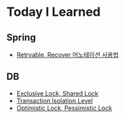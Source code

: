 # Today I Learned

## Spring

- [Retryable, Recover 어노테이션 사용법][retryable-recover-annotation]

## DB

- [Exclusive Lock, Shared Lock][exclusive-shared-lock]
- [Transaction Isolation Level][transaction-isolation-level]
- [Optimistic Lock, Pessimistic Lock][optimistic-pessimistic-lock]

[spring]: ./spring
[retryable-recover-annotation]: ./spring/retryable-recover-annotation.md

[db]: ./database
[exclusive-shared-lock]: ./database/exclusive-shared-lock.md
[transaction-isolation-level]: ./database/transaction-isolation-level.md
[optimistic-pessimistic-lock]: ./database/optimistic-pessimistic-lock.md